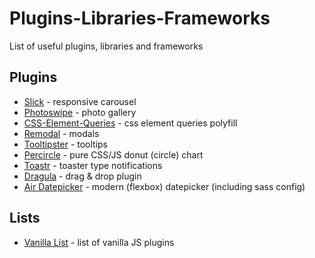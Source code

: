 # Plugins-Libraries-Frameworks
List of useful plugins, libraries and frameworks

## Plugins

- [Slick](https://kenwheeler.github.io/slick/) - responsive carousel
- [Photoswipe](http://photoswipe.com/) - photo gallery
- [CSS-Element-Queries](https://marcj.github.io/css-element-queries/) - css element queries polyfill
- [Remodal](https://github.com/VodkaBears/Remodal) - modals
- [Tooltipster](http://iamceege.github.io/tooltipster/) - tooltips
- [Percircle](https://github.com/toubou91/percircle) - pure CSS/JS donut (circle) chart
- [Toastr](https://github.com/johnpapa/toastr-bower) - toaster type notifications
- [Dragula](https://github.com/bevacqua/dragula) - drag & drop plugin
- [Air Datepicker](https://github.com/t1m0n/air-datepicker) - modern (flexbox) datepicker (including sass config)


## Lists
- [Vanilla List](http://www.vanillalist.com/) - list of vanilla JS plugins

